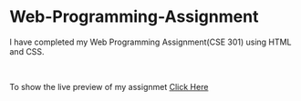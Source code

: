 # Web-Programming-Assignment
<p>I have completed my Web Programming Assignment(CSE 301) using HTML and CSS.</p>
<br>
<p>To show the live preview of my assignmet <a href="https://nayon-kumar.github.io/Scientific-Calculator-Design/">Click Here</a></p>
